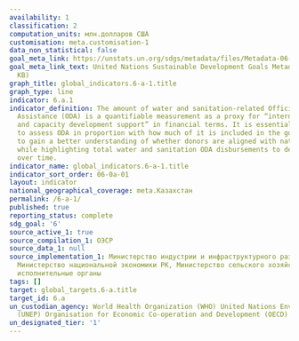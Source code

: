 ```yaml
---
availability: 1
classification: 2
computation_units: млн.долларов США
customisation: meta.customisation-1
data_non_statistical: false
goal_meta_link: https://unstats.un.org/sdgs/metadata/files/Metadata-06-0A-01.pdf
goal_meta_link_text: United Nations Sustainable Development Goals Metadata (PDF 398
  KB)
graph_title: global_indicators.6-a-1.title
graph_type: line
indicator: 6.a.1
indicator_definition: The amount of water and sanitation-related Official Development
  Assistance (ODA) is a quantifiable measurement as a proxy for “international cooperation
  and capacity development support” in financial terms. It is essential to be able
  to assess ODA in proportion with how much of it is included in the government budget
  to gain a better understanding of whether donors are aligned with national governments
  while highlighting total water and sanitation ODA disbursements to developing countries
  over time.
indicator_name: global_indicators.6-a-1.title
indicator_sort_order: 06-0a-01
layout: indicator
national_geographical_coverage: meta.Казахстан
permalink: /6-a-1/
published: true
reporting_status: complete
sdg_goal: '6'
source_active_1: true
source_compilation_1: ОЭСР
source_data_1: null
source_implementation_1: Министерство индустрии и инфраструктурного развития РК (ЖКХ),
  Министерство национальной экономики РК, Министерство сельского хозяйства РК, Местные
  исполнительные органы
tags: []
target: global_targets.6-a.title
target_id: 6.a
un_custodian_agency: World Health Organization (WHO) United Nations Environment Programme
  (UNEP) Organisation for Economic Co-operation and Development (OECD)
un_designated_tier: '1'
---
```

